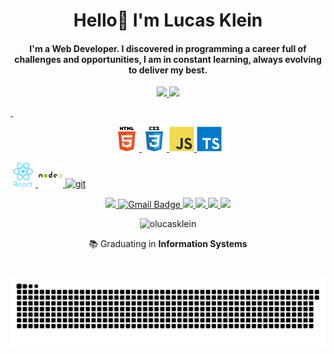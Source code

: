 <h1 align="center">Hello👋 I'm Lucas Klein</h1>

<h4 align="center">I'm a Web Developer. I discovered in programming a career full of challenges and opportunities, I am in constant learning, always evolving to deliver my best.</h3>

<div align="center">
  <a href="https://github.com/olucasklein">
  <img height="180em" src="https://github-readme-stats.vercel.app/api?username=olucasklein&show_icons=true&theme=dark&include_all_commits=true&count_private=true"/>
  <img height="180em" src="https://github-readme-stats.vercel.app/api/top-langs/?username=olucasklein&layout=compact&langs_count=7&theme=dark"/>
</div>
  
&nbsp;  
  
<p align="center">
    <a href="https://www.w3.org/html/" target="_blank">
        <img
        src="https://raw.githubusercontent.com/devicons/devicon/master/icons/html5/html5-original-wordmark.svg"
        alt="html5"
        width="40"
        height="40"
        />
    </a>
    <a href="https://www.w3schools.com/css/" target="_blank">
        <img
        src="https://raw.githubusercontent.com/devicons/devicon/master/icons/css3/css3-original-wordmark.svg"
        alt="css3"
        width="40"
        height="40"
        />
    </a>
    <a
      href="https://developer.mozilla.org/en-US/docs/Web/JavaScript"
      target="_blank"
    >
      <img
        src="https://raw.githubusercontent.com/devicons/devicon/master/icons/javascript/javascript-original.svg"
        alt="javascript"
        width="40"
        height="40"
      />
    </a>
      <a href="https://www.typescriptlang.org/" target="_blank"> <img src="https://raw.githubusercontent.com/devicons/devicon/master/icons/typescript/typescript-original.svg" alt="typescript" width="40" height="40"/> </a> </p>
     <a href="https://reactjs.org/" target="_blank"> <img src="https://raw.githubusercontent.com/devicons/devicon/master/icons/react/react-original-wordmark.svg" alt="react" width="40" height="40"/> </a> 
    <a href="https://nodejs.org" target="_blank"> <img src="https://raw.githubusercontent.com/devicons/devicon/master/icons/nodejs/nodejs-original-wordmark.svg" alt="nodejs" width="40" height="40"/> </a> 
    <a href="https://git-scm.com/" target="_blank">
    <img
      src="https://www.vectorlogo.zone/logos/git-scm/git-scm-icon.svg"
      alt="git"
      width="40"
      height="40"
    />
  </a>
</p>
  
 

<p align="center">
  <a
    href="https://web.whatsapp.com/send?phone=+5522999165664" 
    alt="WhatsApp"
    target="blank"
  >
    <img src="https://img.shields.io/badge/-WhatsApp-3dc44f?style=flat&logo=WhatsApp&logoColor=white" />
  </a>
  <a
    href="mailto:olucasklein@hotmail.com" 
    alt="Email"
    target="blank"
  >
    <img src="https://img.shields.io/badge/-Email-BB001B?style=flat-square&amp;logo=Gmail&amp;logoColor=white&amp;link=mailto:olucasklein@hotmail.com" alt="Gmail Badge" data-canonical-src="https://img.shields.io/badge/-olucasklein@hotmail.com-BB001B?style=flat-square&amp;logo=Gmail&amp;logoColor=white&amp;link=mailto:olucasklein@hotmail.com" style="max-width:100%" />
   </a>
  <a
    href="https://www.linkedin.com/in/olucasklein" 
    alt="LinkedIn"
    target="blank"
  >
    <img src="https://img.shields.io/badge/-LinkedIn-0a66c2?style=flat&logo=Linkedin&logoColor=white" />
  </a>
  <a
    href="https://github.com/olucasklein"
    alt="GitHub"
    target="blank"
  >
    <img src="https://img.shields.io/badge/-GitHub-747474?style=flat&logo=Github&logoColor=white" />
  </a>
  <a
    href="https://www.facebook.com/olucasklein" 
    alt="Facebook"
    target="blank"
  >
    <img src="https://img.shields.io/badge/-Facebook-1877f2?style=flat&logo=Facebook&logoColor=white" />
  </a>
  <a
    href="https://www.instagram.com/olucasklein" 
    alt="Instagram"
    target="blank"
  >
    <img src="https://img.shields.io/badge/-Instagram-b33c90?style=flat&logo=Instagram&logoColor=white" />
  </a>
</p>

<p align="center"> <img src="https://komarev.com/ghpvc/?username=olucasklein&label=Profile%20views&color=0e75b6&style=flat" alt="olucasklein" /> </p>

<p align="center">
  📚 Graduating in <b>Information Systems</b>
</p>

#
  
<p align="center">
<img src="github-contribution-grid-snake.svg"/>
</p>
  

